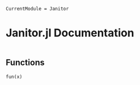 ```@meta
CurrentModule = Janitor
```

# Janitor.jl Documentation

```@index
```

## Functions


```docs
fun(x)
```